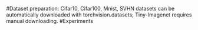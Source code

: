 #Dataset preparation:
Cifar10, Cifar100, Mnist, SVHN datasets can be automatically downloaded with torchvision.datasets; Tiny-Imagenet requires manual downloading.
#Experiments
